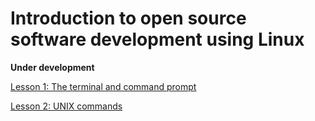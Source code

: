 # Introduction to open source software development using Linux

**Under development**

[Lesson 1: The terminal and command prompt](lessons/terminal-and-command-prompt.md)

[Lesson 2: UNIX commands](lessons/unix-commands.md)

